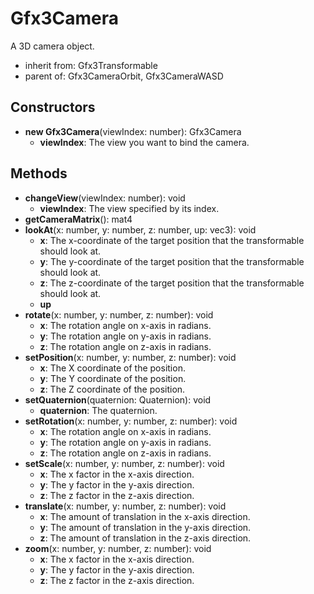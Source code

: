 # Gfx3Camera

A 3D camera object.
- inherit from: Gfx3Transformable
- parent of: Gfx3CameraOrbit, Gfx3CameraWASD
## Constructors
* **new Gfx3Camera**(viewIndex: number): Gfx3Camera   
  * **viewIndex**: The view you want to bind the camera.
## Methods
* **changeView**(viewIndex: number): void   
  * **viewIndex**: The view specified by its index.
* **getCameraMatrix**(): mat4   
* **lookAt**(x: number, y: number, z: number, up: vec3): void   
  * **x**: The x-coordinate of the target position that the transformable should look at.
  * **y**: The y-coordinate of the target position that the transformable should look at.
  * **z**: The z-coordinate of the target position that the transformable should look at.
  * **up**
* **rotate**(x: number, y: number, z: number): void   
  * **x**: The rotation angle on x-axis in radians.
  * **y**: The rotation angle on y-axis in radians.
  * **z**: The rotation angle on z-axis in radians.
* **setPosition**(x: number, y: number, z: number): void   
  * **x**: The X coordinate of the position.
  * **y**: The Y coordinate of the position.
  * **z**: The Z coordinate of the position.
* **setQuaternion**(quaternion: Quaternion): void   
  * **quaternion**: The quaternion.
* **setRotation**(x: number, y: number, z: number): void   
  * **x**: The rotation angle on x-axis in radians.
  * **y**: The rotation angle on y-axis in radians.
  * **z**: The rotation angle on z-axis in radians.
* **setScale**(x: number, y: number, z: number): void   
  * **x**: The x factor in the x-axis direction.
  * **y**: The y factor in the y-axis direction.
  * **z**: The z factor in the z-axis direction.
* **translate**(x: number, y: number, z: number): void   
  * **x**: The amount of translation in the x-axis direction.
  * **y**: The amount of translation in the y-axis direction.
  * **z**: The amount of translation in the z-axis direction.
* **zoom**(x: number, y: number, z: number): void   
  * **x**: The x factor in the x-axis direction.
  * **y**: The y factor in the y-axis direction.
  * **z**: The z factor in the z-axis direction.
